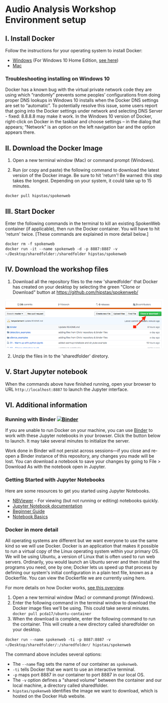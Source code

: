 # Audio Analysis Workshop Environment setup

## I. Install Docker 
Follow the instructions for your operating system to install Docker:
* [Windows](https://docs.docker.com/docker-for-windows/) (For Windows 10 Home Edition, [see here](https://pcda17.github.io/tutorials/Docker_install_Windows))
* [Mac](https://docs.docker.com/docker-for-mac/)

### Troubleshooting installing on Windows 10
Docker has a known bug with the virtual private network code they are using which “randomly” prevents some peoples’ configurations from doing proper DNS lookups in Windows 10 installs when the Docker DNS settings are set to “automatic”. To potentially resolve this issue, some users report that going into the Docker settings under network and selecting DNS Server - fixed: 8.8.8.8 may make it work. In the Windows 10 version of Docker, right-click on Docker in the taskbar and choose settings – in the dialog that appears; “Network” is an option on the left navigation bar and the option appears there.

## II. Download the Docker Image

1. Open a new terminal window (Mac) or command prompt (Windows).

2. Run (or copy and paste) the following command to download the latest version of the Docker image. Be sure to hit 'return'! Be warned: this step takes the longest. Depending on your system, it could take up to 15 minutes. 

```
docker pull hipstas/spokenweb
```

## III. Start Docker

Enter the following commands in the terminal to kill an existing SpokenWeb container (if applicable), then run the Docker container. You will have to hit 'return' twice. [These commands are explained in more detail below.]

```
docker rm -f spokenweb
docker run -it --name spokenweb -d -p 8887:8887 -v ~/Desktop/sharedfolder:/sharedfolder hipstas/spokenweb
```

## IV. Download the workshop files
1. Download all the repository files to the new 'sharedfolder' that Docker has created on your desktop by selecting the green "Clone or Download" button at https://github.com/hipstas/spokenweb/

![downloading files](arrow.png?raw=true "Title")

2. Unzip the files in to the 'sharedfolder' diretory. 

## V. Start Jupyter notebook
When the commands above have finished running, open your browser to URL `http://localhost:8887` to launch the Jupyter interface.

## VI. Additional information

### Running with Binder [![Binder](https://mybinder.org/badge_logo.svg)](https://mybinder.org/v2/gh/hipstas/spokenweb/master)

If you are unable to run Docker on your machine, you can use [Binder](https://mybinder.readthedocs.io/en/latest/) to work with these Jupyter notebooks in your browser. Click the button below to launch. It may take several minutes to initialize the server.

Work done in Binder will not persist across sessions—if you close and re-open a Binder instance of this repository, any changes you made will be lost. You can download a notebook to save your changes by going to File > Download As with the notebook open in Jupyter.

### Getting Started with Jupyter Notebooks
Here are some resources to get you started using Jupyter Notebooks.
* [NBViewer](http://nbviewer.jupyter.org) - For viewing (but not running or editing) notebooks quickly.
* [Jupyter Notebook documentation](https://jupyter-notebook.readthedocs.io/en/latest/)
* [Beginner Guide](https://jupyter-notebook-beginner-guide.readthedocs.io/en/latest/what_is_jupyter.html)
* [Notebook Basics](https://nbviewer.jupyter.org/github/jupyter/notebook/blob/master/docs/source/examples/Notebook/Notebook%20Basics.ipynb)

### Docker in more detail
All operating systems are different but we want everyone to use the same kind so we will use Docker. Docker is an application that makes it possible to run a virtual copy of the Linux operating system within your primary OS. We will be using Ubuntu, a version of Linux that is often used to run web servers. Ordinarily, you would launch an Ubuntu server and then install the programs you need, one by one; Docker lets us speed up that process by defining our system's initial configuration in a plain text file, known as a Dockerfile. You can view the Dockerfile we are currently using here.

For more details on how Docker works, [see this overview](https://docs.docker.com/engine/docker-overview/).

1. Open a new terminal window (Mac) or command prompt (Windows).
2. Enter the following command in the terminal window to download the Docker image files we'll be using. This could take several minutes.
```docker pull pcda17/ubuntu-container```
3. When the download is complete, enter the following command to run the container. This will create a new directory called sharedfolder on your desktop.

```docker run --name spokenweb -ti -p 8887:8887 -v ~/Desktop/sharedfolder/:/sharedfolder/ hipstas/spokenweb```

The command above includes several options:
* The `--name` flag sets the name of our container as `spokenweb`. 
* `-ti` tells Docker that we want to use an interactive terminal.
* `-p` maps port 8887 in our container to port 8887 in our local OS.
* The `-v` option defines a "shared volume" between the container and our local machine, a directory called sharedfolder.
* `hipstas/spokenweb` identifies the image we want to download, which is hosted on the Docker Hub website.
